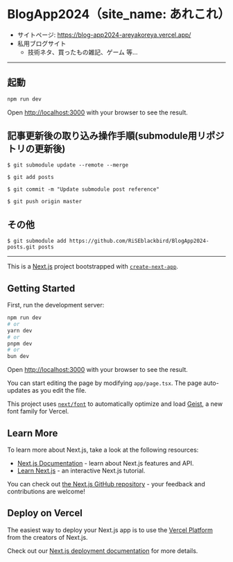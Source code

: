 # BlogApp2024（site_name: あれこれ）
- サイトページ: https://blog-app2024-areyakoreya.vercel.app/
- 私用ブログサイト
    - 技術ネタ、買ったもの雑記、ゲーム 等...


------------
 


## 起動

```bash
npm run dev
```

Open [http://localhost:3000](http://localhost:3000) with your browser to see the result.

## 記事更新後の取り込み操作手順(submodule用リポジトリの更新後)

```$ git submodule update --remote --merge```

```$ git add posts```

```$ git commit -m "Update submodule post reference"```

```$ git push origin master```

## その他

```$ git submodule add https://github.com/RiSEblackbird/BlogApp2024-posts.git posts```


------------

This is a [Next.js](https://nextjs.org) project bootstrapped with [`create-next-app`](https://nextjs.org/docs/app/api-reference/cli/create-next-app).

## Getting Started

First, run the development server:

```bash
npm run dev
# or
yarn dev
# or
pnpm dev
# or
bun dev
```

Open [http://localhost:3000](http://localhost:3000) with your browser to see the result.

You can start editing the page by modifying `app/page.tsx`. The page auto-updates as you edit the file.

This project uses [`next/font`](https://nextjs.org/docs/app/building-your-application/optimizing/fonts) to automatically optimize and load [Geist](https://vercel.com/font), a new font family for Vercel.

## Learn More

To learn more about Next.js, take a look at the following resources:

- [Next.js Documentation](https://nextjs.org/docs) - learn about Next.js features and API.
- [Learn Next.js](https://nextjs.org/learn) - an interactive Next.js tutorial.

You can check out [the Next.js GitHub repository](https://github.com/vercel/next.js) - your feedback and contributions are welcome!

## Deploy on Vercel

The easiest way to deploy your Next.js app is to use the [Vercel Platform](https://vercel.com/new?utm_medium=default-template&filter=next.js&utm_source=create-next-app&utm_campaign=create-next-app-readme) from the creators of Next.js.

Check out our [Next.js deployment documentation](https://nextjs.org/docs/app/building-your-application/deploying) for more details.